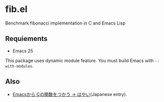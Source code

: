 # fib.el

Benchmark fibonacci implementation in C and Emacs Lisp

## Requiements

- Emacs 25

This package uses dynamic module feature. You must build Emacs with `--with-modules`.


## Also

- [Emacsから Cの関数をつかう -> はやい](http://qiita.com/syohex/items/5e06a34f1426fd2f28d8#_reference-c55c6773db283acc422d)(Japanese entry).
